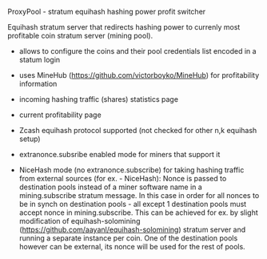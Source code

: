 ProxyPool - stratum equihash hashing power profit switcher

Equihash stratum server that redirects hashing power to currenly most profitable coin stratum server (mining pool).

- allows to configure the coins and their pool credentials list encoded in a statum login
- uses MineHub (https://github.com/victorboyko/MineHub) for profitability information
- incoming hashing traffic (shares) statistics page
- current profitability page
- Zcash equihash protocol supported (not checked for other n,k equihash setup)

- extranonce.subsribe enabled mode for miners that support it
- NiceHash mode (no extranonce.subscribe) for taking hashing traffic from external sources (for ex. - NiceHash):
  Nonce is passed to destination pools instead of a miner software name in a mining.subscribe stratum message. 
  In this case in order for all nonces to be in synch on destination pools - all except 1 destination pools must accept nonce in mining.subscribe.
  This can be achieved for ex. by slight modification of equihash-solomining (https://github.com/aayanl/equihash-solomining) stratum server and running 
  a separate instance per coin. One of the destination pools however can be external, its nonce will be used for the rest of pools.